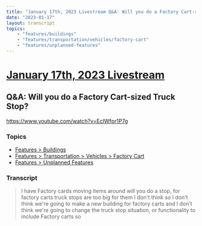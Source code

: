 ```yaml
---
title: "January 17th, 2023 Livestream Q&A: Will you do a Factory Cart-sized Truck Stop?"
date: "2023-01-17"
layout: transcript
topics:
    - "features/buildings"
    - "features/transportation/vehicles/factory-cart"
    - "features/unplanned-features"
---
```

# [January 17th, 2023 Livestream](../2023-01-17.md)
## Q&A: Will you do a Factory Cart-sized Truck Stop?
https://www.youtube.com/watch?v=EcIWfpr1P7g

### Topics
* [Features > Buildings](../topics/features/buildings.md)
* [Features > Transportation > Vehicles > Factory Cart](../topics/features/transportation/vehicles/factory-cart.md)
* [Features > Unplanned Features](../topics/features/unplanned-features.md)

### Transcript

> I have Factory cards moving items around will you do a stop, for factory carts truck stops are too big for them I don't think so I don't think we're going to make a new building for factory carts and I don't think we're going to change the truck stop situation, or functionality to include Factory carts so
